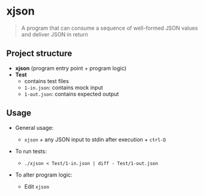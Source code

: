 # xjson

> A program that can consume a sequence of well-formed JSON values and deliver JSON in return

## Project structure

- **xjson** (program entry point + program logic)
- **Test**
	- contains test files
    - `1-in.json`: contains mock input
    - `1-out.json`: contains expected output

## Usage
- General usage: 
	- `xjson` + any JSON input to stdin after execution + `ctrl-D`

- To run tests:
	- `./xjson < Test/1-in.json | diff - Test/1-out.json`
    
- To alter program logic:
	- Edit `xjson`
